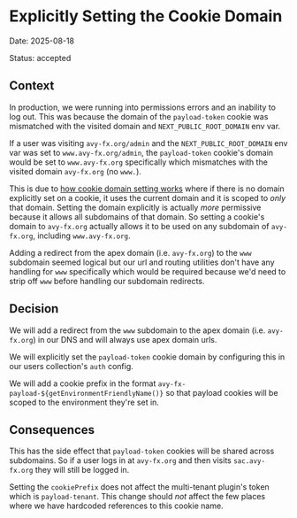 # Explicitly Setting the Cookie Domain

Date: 2025-08-18

Status: accepted

## Context

In production, we were running into permissions errors and an inability to log out. This was because the domain of the `payload-token` cookie was mismatched with the visited domain and `NEXT_PUBLIC_ROOT_DOMAIN` env var.

If a user was visiting `avy-fx.org/admin` and the `NEXT_PUBLIC_ROOT_DOMAIN` env var was set to `www.avy-fx.org/admin`, the `payload-token` cookie's domain would be set to `www.avy-fx.org` specifically which mismatches with the visited domain `avy-fx.org` (no `www.`).

This is due to [how cookie domain setting works](https://developer.mozilla.org/en-US/docs/Web/HTTP/Guides/Cookies#define_where_cookies_are_sent) where if there is no domain explicitly set on a cookie, it uses the current domain and it is scoped to _only_ that domain. Setting the domain explicitly is actually _more_ permissive because it allows all subdomains of that domain. So setting a cookie's domain to `avy-fx.org` actually allows it to be used on any subdomain of `avy-fx.org`, including `www.avy-fx.org`.

Adding a redirect from the apex domain (i.e. `avy-fx.org`) to the `www` subdomain seemed logical but our url and routing utilities don't have any handling for `www` specifically which would be required because we'd need to strip off `www` before handling our subdomain redirects.

## Decision

We will add a redirect from the `www` subdomain to the apex domain (i.e. `avy-fx.org`) in our DNS and will always use apex domain urls.

We will explicitly set the `payload-token` cookie domain by configuring this in our users collection's `auth` config.

We will add a cookie prefix in the format `avy-fx-payload-${getEnvironmentFriendlyName()}` so that payload cookies will be scoped to the environment they're set in.

## Consequences

This has the side effect that `payload-token` cookies will be shared across subdomains. So if a user logs in at `avy-fx.org` and then visits `sac.avy-fx.org` they will still be logged in.

Setting the `cookiePrefix` does not affect the multi-tenant plugin's token which is `payload-tenant`. This change should _not_ affect the few places where we have hardcoded references to this cookie name.
